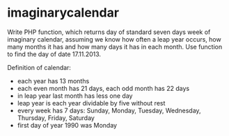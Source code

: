 # imaginarycalendar

Write PHP function, which returns day of standard seven days week of imaginary calendar, assuming we know how often a leap year occurs, how many months it has and how many days it has in each month. Use function to find the day of date 17.11.2013.

Definition of calendar:

- each year has 13 months
- each even month has 21 days, each odd month has 22 days
- in leap year last month has less one day
- leap year is each year dividable by five without rest
- every week has 7 days: Sunday, Monday, Tuesday, Wednesday, Thursday, Friday, Saturday
- first day of year 1990 was Monday  

